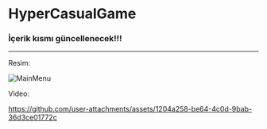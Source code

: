 # HyperCasualGame
 <h3>İçerik kısmı güncellenecek!!!</h3>

 <hr>
 Resim:
 
![MainMenu](https://github.com/user-attachments/assets/a04d170c-7610-4046-8cdf-855bd0d96e81)

Video:



https://github.com/user-attachments/assets/1204a258-be64-4c0d-9bab-36d3ce01772c

